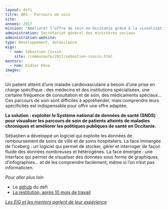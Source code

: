 ```yaml
---
layout: defi
titre: ARS - Parcours de soin
site: 
annees: 2017
mission: "Améliorer l’offre de soin en Occitanie grâce à la visualisation des parcours de soin de patients atteints de maladies chroniques"
administration: Secrétariat général des ministères sociaux
administration-website: 
type: Développement, datascience
eigs:
  - nom: Sébastien Cossin
    site: /communaute/2017/sebastien-cossin.html
mentors: 
  - nom: Didier Hève
images:
---
```


Un patient atteint d’une maladie cardiovasculaire a besoin d’une prise
en charge spécifique : des médecins et des institutions spécialisées,
une certaine fréquence de consultation et de soin, des médicaments
spéciaux…  Ces parcours de soin sont difficiles à appréhender, mais
comprendre leurs spécificités est indispensable pour offrir une offre
adaptée.

**La solution : exploiter le Système national de données de santé
(SNDS) pour visualiser les parcours de soin de patients atteints de
maladies chroniques et améliorer les politiques publiques de santé en
Occitanie.**

Sébastien a développé un logiciel qui exploite les données de
remboursement de soins de ville et de soins hospitaliers.  La face
immergée de l’iceberg : un logiciel qui permet de stocker, gérer et
interroger de façon fluide des données nombreuses et hétérogènes.  La
face émergée : une interface qui permet de visualiser des données sous
forme de graphiques, d’infographies… et de les comprendre facilement,
même si l’on n’est pas informaticien.

_Pour aller plus loin_

* Le [github](https://github.com/entrepreneur-interet-general/parcoursdesoins) du défi
* [La restitution, après 10 mois de travail](https://www.dailymotion.com/video/x64z39z)

_[Les EIG et les mentors parlent de leur expérience](https://www.dailymotion.com/video/x6b9n0b?playlist=x54m4i)_
